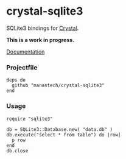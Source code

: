 # crystal-sqlite3

SQLite3 bindings for [Crystal](http://crystal-lang.org/).

**This is a work in progress.**

[Documentation](http://manastech.github.io/crystal-sqlite3/)

### Projectfile

```crystal
deps do
  github "manastech/crystal-sqlite3"
end
```

### Usage

```
require "sqlite3"

db = SQLite3::Database.new( "data.db" )
db.execute("select * from table") do |row|
  p row
end
db.close
```
